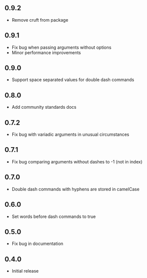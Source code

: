 ## 0.9.2
- Remove cruft from package

## 0.9.1
- Fix bug when passing arguments without options
- Minor performance improvements

## 0.9.0
- Support space separated values for double dash commands

## 0.8.0
- Add community standards docs

## 0.7.2
- Fix bug with variadic arguments in unusual circumstances

## 0.7.1
- Fix bug comparing arguments without dashes to -1 (not in index)

## 0.7.0
- Double dash commands with hyphens are stored in camelCase

## 0.6.0
- Set words before dash commands to true

## 0.5.0
- Fix bug in documentation

## 0.4.0
- Initial release
